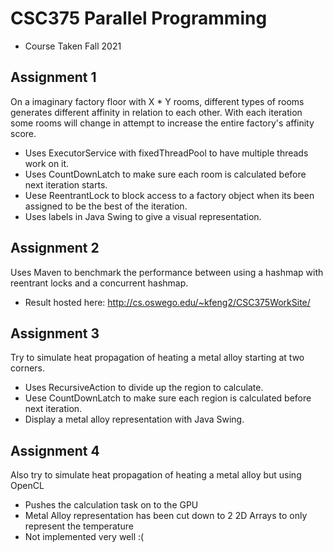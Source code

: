 # CSC375 Parallel Programming
- Course Taken Fall 2021

## Assignment 1
On a imaginary factory floor with X * Y rooms, different types of rooms generates different affinity in relation to each other. With each iteration some rooms will change in attempt to increase the entire factory's affinity score.
- Uses ExecutorService with fixedThreadPool to have multiple threads work on it.
- Uses CountDownLatch to make sure each room is calculated before next iteration starts.
- Uese ReentrantLock to block access to a factory object when its been assigned to be the best of the iteration.
- Uses labels in Java Swing to give a visual representation.

## Assignment 2
Uses Maven to benchmark the performance between using a hashmap with reentrant locks and a concurrent hashmap.
- Result hosted here: http://cs.oswego.edu/~kfeng2/CSC375WorkSite/

## Assignment 3
Try to simulate heat propagation of heating a metal alloy starting at two corners.
- Uses RecursiveAction to divide up the region to calculate.
- Uese CountDownLatch to make sure each region is calculated before next iteration.
- Display a metal alloy representation with Java Swing.

## Assignment 4
Also try to simulate heat propagation of heating a metal alloy but using OpenCL
- Pushes the calculation task on to the GPU
- Metal Alloy representation has been cut down to 2 2D Arrays to only represent the temperature
- Not implemented very well :(

